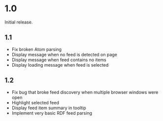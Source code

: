 # 1.0

Initial release.

## 1.1

- Fix broken Atom parsing
- Display message when no feed is detected on page
- Display message when feed contains no items
- Display loading message when feed is selected

## 1.2

- Fix bug that broke feed discovery when multiple browser windows were open
- Highlight selected feed
- Display feed item summary in tooltip
- Implement very basic RDF feed parsing